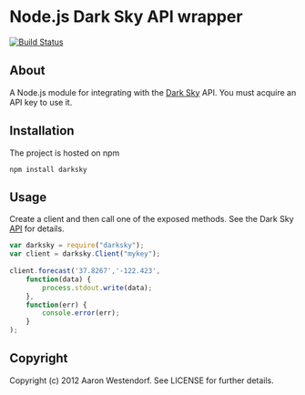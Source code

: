 Node.js Dark Sky API wrapper
===========================

[![Build Status](http://travis-ci.org/awestendorf/node-darksky.png)](http://travis-ci.org/awestendorf/node-darksky)

About
-----

A Node.js module for integrating with the [Dark Sky](http://darkskyapp.com) API. You must acquire an API key to use it.

Installation
------------

The project is hosted on npm

    npm install darksky
  

Usage
-----

Create a client and then call one of the exposed methods. See the 
Dark Sky [API](http://darkskyapp.com/api/) for details.

```javascript
var darksky = require("darksky");
var client = darksky.Client("mykey");
  
client.forecast('37.8267','-122.423', 
    function(data) {
        process.stdout.write(data);
    },
    function(err) {
        console.error(err);
    }
);
```

Copyright
---------

Copyright (c) 2012 Aaron Westendorf. See LICENSE for further details.
